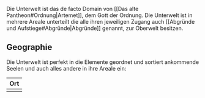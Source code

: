 Die Unterwelt ist das de facto Domain von [[Das alte Pantheon#Ordnung|Artemet]], dem Gott der Ordnung. Die Unterwelt ist in mehrere Areale unterteilt die alle ihren jeweiligen Zugang auch [[Abgründe und Aufstiege#Abgründe|Abgründe]]
genannt, zur Oberwelt besitzen.

## Geographie
Die Unterwelt ist perfekt in die Elemente geordnet und sortiert ankommende Seelen und auch alles andere in ihre Areale ein:

| Ort |
| --- |
|     |
